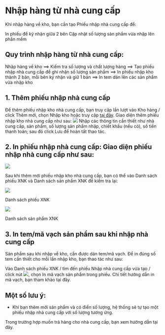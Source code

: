 # Nhập hàng từ nhà cung cấp
Khi nhập hàng về kho, bạn cần tạo Phiếu nhập nhà cung cấp để:

In phiếu để ký nhận giữa 2 bên
Cập nhật số lượng sản phẩm vừa nhập lên phần mềm
## Quy trình nhập hàng từ nhà cung cấp:
Nhập hàng về kho ==> Kiểm tra số lượng và chất lượng hàng ==> Tạo phiếu nhập nhà cung cấp để ghi nhận số lượng sản phẩm ==> In phiếu nhập kho thành 2 bản, mỗi bên ký nhận và giữ 1 bản ==> In tem dán lên các sản phẩm vừa nhập kho

## 1. Thêm phiếu nhập nhà cung cấp
Để thêm phiếu nhập kho nhà cung cấp, bạn truy cập lần lượt vào Kho hàng / click Thêm mới, chọn Nhập kho hoặc truy cập [tại đây](https://new.nhanh.vn/inventory/bill/import). Giao diện thêm phiếu nhập kho nhà cung cấp như sau:
![](https://raw.githubusercontent.com/nhanhapi/manual/master/docs/kho-hang/img/nhap-hang-nha-cung-cap.png)
Nhập các thông tin cần thiết như nhà cung cấp, sản phẩm, số lượng sản phẩm nhập, chiết khấu (nếu có), số tiền thanh toán; sau đó click Lưu để hoàn tất thao tác.
## 2. In phiếu nhập nhà cung cấp: Giao diện phiếu nhập nhà cung cấp như sau:
![](https://raw.githubusercontent.com/nhanhapi/manual/master/docs/kho-hang/img/phieu-nhap-nha-cung-cap1.png)

Sau khi thêm mới phiếu nhập kho nhà cung cấp, bạn có thể vào Danh sách phiếu XNK và Danh sách sản phẩm XNK để kiểm tra lại:

![](https://raw.githubusercontent.com/nhanhapi/manual/master/docs/kho-hang/img/danh-sach-phieu-xnk.png)

Danh sách phiếu XNK

![](https://raw.githubusercontent.com/nhanhapi/manual/master/docs/kho-hang/img/danh-sach-sp-xnk.png)

Danh sách sản phẩm XNK
## 3. In tem/mã vạch sản phẩm sau khi nhập nhà cung cấp
Sản phẩm sau khi nhập về kho, cần được dán tem/mã vạch. Để in đúng số tem cần thiết cho mỗi lần nhập kho, bạn thao tác như sau:

Vào Danh sách phiếu XNK / tìm đến phiếu Nhập nhà cung cấp vừa tạo / click nút ![](https://raw.githubusercontent.com/nhanhapi/manual/master/docs/kho-hang/img/nut.png), chọn In mã vạch sản phẩm trong phiếu. Chi tiết hướng dẫn in mã vạch, bạn tham khảo tại đây.

## Một số lưu ý:
- Khi bạn thêm mới sản phẩm và có điền số lượng, hệ thống sẽ tự tạo một phiếu nhập nhà cung cấp với số lượng tương ứng.

Trong trường hợp  muốn trả hàng cho nhà cung cấp, bạn xem hướng dẫn tại đây.
